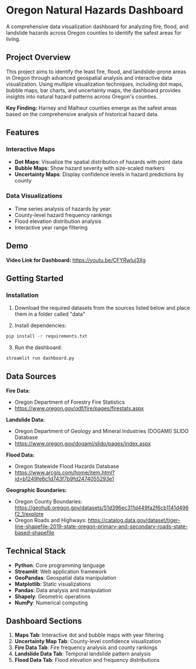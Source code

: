 # Oregon Natural Hazards Dashboard

A comprehensive data visualization dashboard for analyzing fire, flood, and landslide hazards across Oregon counties to identify the safest areas for living.

## Project Overview

This project aims to identify the least fire, flood, and landslide-prone areas in Oregon through advanced geospatial analysis and interactive data visualization. Using multiple visualization techniques, including dot maps, bubble maps, bar charts, and uncertainty maps, the dashboard provides insights into natural hazard patterns across Oregon's counties.

**Key Finding:** Harney and Malheur counties emerge as the safest areas based on the comprehensive analysis of historical hazard data.

## Features

### Interactive Maps
- **Dot Maps**: Visualize the spatial distribution of hazards with point data
- **Bubble Maps**: Show hazard severity with size-scaled markers
- **Uncertainty Maps**: Display confidence levels in hazard predictions by county

### Data Visualizations
- Time series analysis of hazards by year
- County-level hazard frequency rankings
- Flood elevation distribution analysis
- Interactive year range filtering

## Demo

**Video Link for Dashboard:** https://youtu.be/CFYRwluj3Xg

## Getting Started

### Installation

1. Download the required datasets from the sources listed below and place them in a folder called "data"

2. Install dependencies:
```bash
pip install -r requirements.txt
```

3. Run the dashboard:
```bash
streamlit run dashboard.py
```


## Data Sources

**Fire Data:**
- Oregon Department of Forestry Fire Statistics
- https://www.oregon.gov/odf/fire/pages/firestats.aspx

**Landslide Data:**
- Oregon Department of Geology and Mineral Industries (DOGAMI) SLIDO Database
- https://www.oregon.gov/dogami/slido/pages/index.aspx

**Flood Data:**
- Oregon Statewide Flood Hazards Database
- https://www.arcgis.com/home/item.html?id=b1249fe6c1d743f7b9fd2474055293e1

**Geographic Boundaries:**
- Oregon County Boundaries: https://geohub.oregon.gov/datasets/51d396ec311d449fa2f6cb1141d496f2_1/explore
- Oregon Roads and Highways: https://catalog.data.gov/dataset/tiger-line-shapefile-2019-state-oregon-primary-and-secondary-roads-state-based-shapefile

## Technical Stack

- **Python**: Core programming language
- **Streamlit**: Web application framework
- **GeoPandas**: Geospatial data manipulation
- **Matplotlib**: Static visualizations
- **Pandas**: Data analysis and manipulation
- **Shapely**: Geometric operations
- **NumPy**: Numerical computing

## Dashboard Sections

1. **Maps Tab**: Interactive dot and bubble maps with year filtering
2. **Uncertainty Map Tab**: County-level confidence visualization
3. **Fire Data Tab**: Fire frequency analysis and county rankings
4. **Landslide Data Tab**: Temporal landslide pattern analysis
5. **Flood Data Tab**: Flood elevation and frequency distributions
